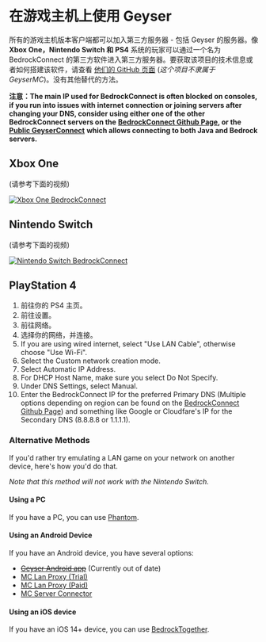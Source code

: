 # 在游戏主机上使用 Geyser

所有的游戏主机版本客户端都可以加入第三方服务器 - 包括 Geyser 的服务器。像 **Xbox One，Nintendo Switch 和 PS4** 系统的玩家可以通过一个名为 BedrockConnect 的第三方软件进入第三方服务器。要获取该项目的技术信息或者如何搭建该软件，请查看 [他们的 GitHub 页面](https://github.com/Pugmatt/BedrockConnect) (_这个项目不隶属于 GeyserMC_)。没有其他替代的方法。

**注意：The main IP used for BedrockConnect is often blocked on consoles, if you run into issues with internet connection or joining servers after changing your DNS, consider using either one of the other BedrockConnect servers on the** [**BedrockConnect Github Page**](https://github.com/Pugmatt/BedrockConnect)**, or the** [**Public GeyserConnect**](https://www.geyserconnect.net) **which allows connecting to both Java and Bedrock servers.**

## Xbox One

(请参考下面的视频)

[![Xbox One BedrockConnect](https://camo.githubusercontent.com/16b2e654c48fe537827fc702d90960c0804c77e9be5bfc44badd0bf66d472053/68747470733a2f2f696d672e796f75747562652e636f6d2f76692f67386d4876617356484d732f302e6a7067)](https://www.youtube.com/watch?v=g8mHvasVHMs)

## Nintendo Switch

(请参考下面的视频)

[![Nintendo Switch BedrockConnect](https://camo.githubusercontent.com/6c5e8959ec0c85e7a9cd1e1f8a5bf97fc4011eee4660313596105895190a8fea/68747470733a2f2f696d672e796f75747562652e636f6d2f76692f7a616c545f6f52316e504d2f302e6a7067)](https://www.youtube.com/watch?v=zalT\_oR1nPM)

## PlayStation 4

1. 前往你的 PS4 主页。
2. 前往设置。
3. 前往网络。
4. 选择你的网络，并连接。
5. If you are using wired internet, select "Use LAN Cable", otherwise choose "Use Wi-Fi".
6. Select the Custom network creation mode.
7. Select Automatic IP Address.
8. For DHCP Host Name, make sure you select Do Not Specify.
9. Under DNS Settings, select Manual.
10. Enter the BedrockConnect IP for the preferred Primary DNS (Multiple options depending on region can be found on the [BedrockConnect Github Page](https://github.com/Pugmatt/BedrockConnect)) and something like Google or Cloudfare's IP for the Secondary DNS (8.8.8.8 or 1.1.1.1).

### Alternative Methods

If you'd rather try emulating a LAN game on your network on another device, here's how you'd do that.

_Note that this method will not work with the Nintendo Switch._

#### Using a PC

If you have a PC, you can use [Phantom](https://github.com/jhead/phantom).

#### Using an Android Device

If you have an Android device, you have several options:

* [~~Geyser Android app~~](https://github.com/GeyserMC/GeyserAndroid) (Currently out of date)
* [MC Lan Proxy (Trial)](https://discord.com/channels/613163671870242838/613194762249437245/770699493482037310)
* [MC Lan Proxy (Paid)](https://play.google.com/store/apps/details?id=com.luzenna.mineproxydroid)
* [MC Server Connector](https://play.google.com/store/apps/details?id=com.smokiem.mcserverconnector)

#### Using an iOS device

If you have an iOS 14+ device, you can use [BedrockTogether](https://apps.apple.com/app/bedrocktogether/id1534593376).
